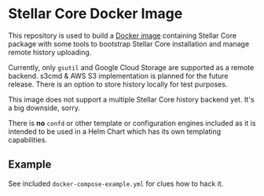 # Stellar Core Docker Image

This repository is used to build a [Docker image](https://quay.io/repository/evilmartians/docker-stellar-core?tab=info) containing Stellar Core package with some tools to bootstrap Stellar Core installation and manage remote history uploading.

Currently, only `gsutil` and Google Cloud Storage are supported as a remote backend. s3cmd & AWS S3 implementation is planned for the future release. There is an option to store history locally for test purposes.

This image does not support a multiple Stellar Core history backend yet. It's a big downside, sorry.

There is **no** `confd` or other template or configuration engines included as it is intended to be used in a Helm Chart which has its own templating capabilities.

## Example

See included `docker-compose-example.yml` for clues how to hack it.
